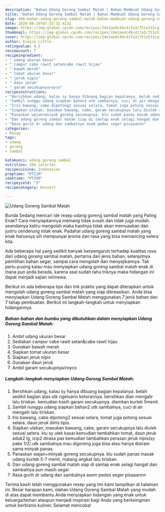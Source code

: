 ```yaml
---
description: "Bahan Udang Goreng Sambal Matah | Bahan Membuat Udang Goreng Sambal Matah Yang Enak dan Simpel"
title: "Bahan Udang Goreng Sambal Matah | Bahan Membuat Udang Goreng Sambal Matah Yang Enak dan Simpel"
slug: 466-bahan-udang-goreng-sambal-matah-bahan-membuat-udang-goreng-sambal-matah-yang-enak-dan-simpel
date: 2020-08-26T07:53:32.413Z
image: https://img-global.cpcdn.com/recipes/24e1aedc49c41fa3/751x532cq70/udang-goreng-sambal-matah-foto-resep-utama.jpg
thumbnail: https://img-global.cpcdn.com/recipes/24e1aedc49c41fa3/751x532cq70/udang-goreng-sambal-matah-foto-resep-utama.jpg
cover: https://img-global.cpcdn.com/recipes/24e1aedc49c41fa3/751x532cq70/udang-goreng-sambal-matah-foto-resep-utama.jpg
author: Eunice Little
ratingvalue: 4.5
reviewcount: 7
recipeingredient:
- " udang ukuran besar"
- " campur cabe rawit setancabe rawit hijau"
- " bawah merah"
- " tomat ukuran besar"
- " jeruk nipis"
- " daun jeruk"
- " garam secukupnyaroyco"
recipeinstructions:
- "Bersihkan udang, kalau sy hanya dibuang bagian kepalanya. belah sedikit bagian atas utk ngeluarin kotorannya. bersihkan diair mengalir lalu tiriskan. kemudian kasih garam secukupnya. diamkan kurleb 5menit."
- "Sambil nunggu udang siapkan bahan2 utk sambalnya, cuci di air mengalir lalu tiriskan."
- "Iris bawang, cabe dipotong2 sesuai selara, tomat juga potong sesuai selara. daun jeruk diiris tipis."
- "Siapkan ulekan, masukan bawang, cabe, garam secukupnya lalu diulek sesuai selera. klu sy ulek kasar.kemudian tambahkan tomat, daun jeruk aduk2 lg, icip2 dirasa pas kemudian tambahkan perasan jeruk nipis(sy pake 1/2).utk sambalnya mau digoreng juga bisa atau hanya disiram sama minyak panas."
- "Panaskan wajan+minyak goreng secukupnya. klu sudah panas masak udang kurleb 5-7 menit, matang angkat lalu tiriskan."
- "Dan udang goreng sambal matah siap di santap enak selagi hangat dan sambalnya pun masih segar"
- "Rasa gurih dr udang dan sambalnya asem pedes seger pisaaannn"
categories:
- Resep
tags:
- udang
- goreng
- sambal

katakunci: udang goreng sambal 
nutrition: 204 calories
recipecuisine: Indonesian
preptime: "PT11M"
cooktime: "PT35M"
recipeyield: "3"
recipecategory: Dessert

---
```



![Udang Goreng Sambal Matah](https://img-global.cpcdn.com/recipes/24e1aedc49c41fa3/751x532cq70/udang-goreng-sambal-matah-foto-resep-utama.jpg)

Bunda Sedang mencari ide resep udang goreng sambal matah yang Paling Enak? Cara menyiapkannya memang tidak susah dan tidak juga mudah. seandainya keliru mengolah maka hasilnya tidak akan memuaskan dan justru cenderung tidak enak. Padahal udang goreng sambal matah yang enak harusnya sih mempunyai aroma dan rasa yang bisa memancing selera kita.

Ada beberapa hal yang sedikit banyak berpengaruh terhadap kualitas rasa dari udang goreng sambal matah, pertama dari jenis bahan, selanjutnya pemilihan bahan segar, sampai cara mengolah dan menyajikannya. Tak perlu pusing kalau mau menyiapkan udang goreng sambal matah enak di mana pun anda berada, karena asal sudah tahu triknya maka hidangan ini dapat menjadi sajian istimewa.




Berikut ini ada beberapa tips dan trik praktis yang dapat diterapkan untuk mengolah udang goreng sambal matah yang siap dikreasikan. Anda bisa menyiapkan Udang Goreng Sambal Matah menggunakan 7 jenis bahan dan 7 tahap pembuatan. Berikut ini langkah-langkah untuk menyiapkan hidangannya.

<!--inarticleads1-->

##### Bahan-bahan dan bumbu yang dibutuhkan dalam menyiapkan Udang Goreng Sambal Matah:

1. Ambil  udang ukuran besar
1. Sediakan  campur cabe rawit setan&amp;cabe rawit hijau
1. Gunakan  bawah merah
1. Siapkan  tomat ukuran besar
1. Siapkan  jeruk nipis
1. Gunakan  daun jeruk
1. Ambil  garam secukupnya/royco




<!--inarticleads2-->

##### Langkah-langkah menyiapkan Udang Goreng Sambal Matah:

1. Bersihkan udang, kalau sy hanya dibuang bagian kepalanya. belah sedikit bagian atas utk ngeluarin kotorannya. bersihkan diair mengalir lalu tiriskan. kemudian kasih garam secukupnya. diamkan kurleb 5menit.
1. Sambil nunggu udang siapkan bahan2 utk sambalnya, cuci di air mengalir lalu tiriskan.
1. Iris bawang, cabe dipotong2 sesuai selara, tomat juga potong sesuai selara. daun jeruk diiris tipis.
1. Siapkan ulekan, masukan bawang, cabe, garam secukupnya lalu diulek sesuai selera. klu sy ulek kasar.kemudian tambahkan tomat, daun jeruk aduk2 lg, icip2 dirasa pas kemudian tambahkan perasan jeruk nipis(sy pake 1/2).utk sambalnya mau digoreng juga bisa atau hanya disiram sama minyak panas.
1. Panaskan wajan+minyak goreng secukupnya. klu sudah panas masak udang kurleb 5-7 menit, matang angkat lalu tiriskan.
1. Dan udang goreng sambal matah siap di santap enak selagi hangat dan sambalnya pun masih segar
1. Rasa gurih dr udang dan sambalnya asem pedes seger pisaaannn




Terima kasih telah menggunakan resep yang tim kami tampilkan di halaman ini. Besar harapan kami, olahan Udang Goreng Sambal Matah yang mudah di atas dapat membantu Anda menyiapkan hidangan yang enak untuk keluarga/teman ataupun menjadi inspirasi bagi Anda yang berkeinginan untuk berbisnis kuliner. Selamat mencoba!
